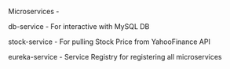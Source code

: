 Microservices - 

db-service - For interactive with MySQL DB

stock-service - For pulling Stock Price from YahooFinance API

eureka-service - Service Registry for registering all microservices

